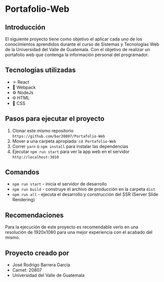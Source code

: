 # Portafolio-Web

## Introducción
El siguiente proyecto tiene como objetivo el aplicar cada uno de los conocimientos aprendidos durante el curso de Sistemas y Tecnologías Web de la Universidad del Valle de Guatemala. Con el objetivo de realizar un portafolio web que contenga la información personal del programador.

## Tecnologías utilizadas
-  ⚛️ React
-  🧰 Webpack
- ⚙️ NodeJs
- 🌐 HTML
-  🎨 CSS

## Pasos para ejecutar el proyecto
1. Clonar este mismo repositorio `https://github.com/bar20807/Portafolio-Web`
2. Mover a una carpeta apropiada: `cd Portafolio-Web`
3. Correr `yarn` o `npm install` para instalar las dependencias
4. Ejecutar `npm run start` para ver la app web en el servidor `http://localhost:3010`

## Comandos
- `npm run start` - inicia el servidor de desarrollo
- `npm run build` - construye el archivo de producción en la carpeta `dist`
- `npm run all` - ejecuta el desarrollo y construcción del SSR (Server Slide Rendering)

## Recomendaciones
Para la ejecución de este proyecto es recomendable verlo en una resolución de 1920x1080 para una mejor experiencia con el acabado del mismo.

## Proyecto creado por
- José Rodrigo Barrera García
- Carnet: 20807
- Universidad del Valle de Guatemala